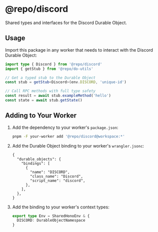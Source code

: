 # @repo/discord

Shared types and interfaces for the Discord Durable Object.

## Usage

Import this package in any worker that needs to interact with the Discord Durable Object:

```typescript
import type { Discord } from '@repo/discord'
import { getStub } from '@repo/do-utils'

// Get a typed stub to the Durable Object
const stub = getStub<Discord>(env.DISCORD, 'unique-id')

// Call RPC methods with full type safety
const result = await stub.exampleMethod('hello')
const state = await stub.getState()
```

## Adding to Your Worker

1. Add the dependency to your worker's `package.json`:

   ```bash
   pnpm -F your-worker add '@repo/discord@workspace:*'
   ```

2. Add the Durable Object binding to your worker's `wrangler.jsonc`:

   ```jsonc
   {
     "durable_objects": {
       "bindings": [
         {
           "name": "DISCORD",
           "class_name": "Discord",
           "script_name": "discord",
         },
       ],
     },
   }
   ```

3. Add the binding to your worker's context types:
   ```typescript
   export type Env = SharedHonoEnv & {
     DISCORD: DurableObjectNamespace
   }
   ```
